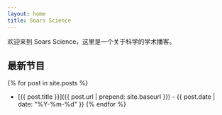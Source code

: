 ```yaml
---
layout: home
title: Soars Science
---
```


欢迎来到 Soars Science，这里是一个关于科学的学术播客。

## 最新节目

{% for post in site.posts %}
* [{{ post.title }}]({{ post.url | prepend: site.baseurl }}) - {{ post.date | date: "%Y-%m-%d" }}
{% endfor %}